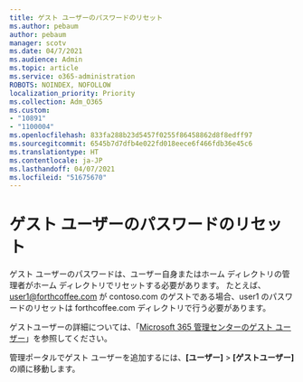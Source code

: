 ```yaml
---
title: ゲスト ユーザーのパスワードのリセット
ms.author: pebaum
author: pebaum
manager: scotv
ms.date: 04/7/2021
ms.audience: Admin
ms.topic: article
ms.service: o365-administration
ROBOTS: NOINDEX, NOFOLLOW
localization_priority: Priority
ms.collection: Adm_O365
ms.custom:
- "10891"
- "1100004"
ms.openlocfilehash: 833fa288b23d5457f0255f86458862d8f8edff97
ms.sourcegitcommit: 6545b7d7dfb4e022fd018eece6f466fdb36e45c6
ms.translationtype: HT
ms.contentlocale: ja-JP
ms.lasthandoff: 04/07/2021
ms.locfileid: "51675670"
---
```

# <a name="guest-user-password-reset"></a>ゲスト ユーザーのパスワードのリセット

ゲスト ユーザーのパスワードは、ユーザー自身またはホーム ディレクトリの管理者がホーム ディレクトリでリセットする必要があります。 たとえば、user1@forthcoffee.com が contoso.com のゲストである場合、user1 のパスワードのリセットは forthcoffee.com ディレクトリで行う必要があります。

ゲストユーザーの詳細については、「[Microsoft 365 管理センターのゲスト ユーザー](https://docs.microsoft.com/microsoft-365/admin/add-users/about-guest-users)」を参照してください。

管理ポータルでゲスト ユーザーを追加するには、**[ユーザー]** > **[ゲストユーザー]** の順に移動します。
